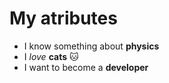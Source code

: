 # My atributes
* I know something about **physics**
* I *love* **cats** :cat:
* I want to become a **developer**
